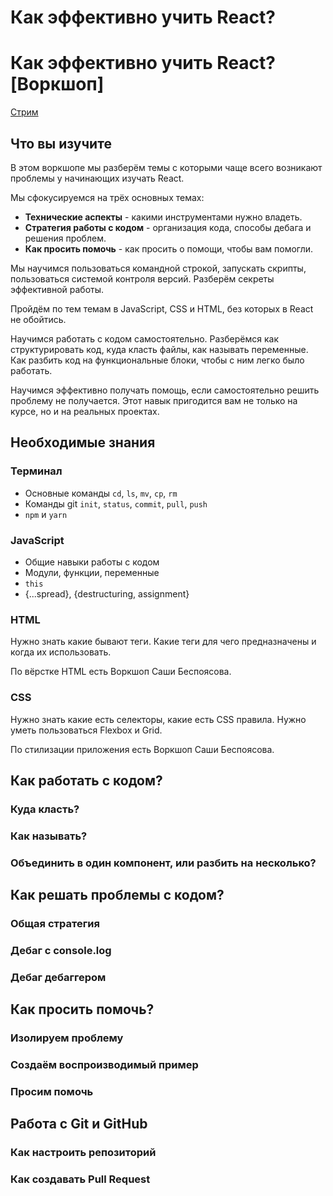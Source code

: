 # Как эффективно учить React?

# Как эффективно учить React? [Воркшоп]

[Стрим](https://youtu.be/0RhOxaC17ts)

## Что вы изучите

В этом воркшопе мы разберём темы с которыми чаще всего возникают проблемы у начинающих изучать React.

Мы сфокусируемся на трёх основных темах:

- **Технические аспекты** - какими инструментами нужно владеть.
- **Стратегия работы с кодом** - организация кода, способы дебага и решения проблем.
- **Как просить помочь** - как просить о помощи, чтобы вам помогли.

Мы научимся пользоваться командной строкой, запускать скрипты, пользоваться системой контроля версий. Разберём секреты эффективной работы.

Пройдём по тем темам в JavaScript, CSS и HTML, без которых в React не обойтись.

Научимся работать с кодом самостоятельно. Разберёмся как структурировать код, куда класть файлы, как называть переменные. Как разбить код на функциональные блоки, чтобы с ним легко было работать.

Научимся эффективно получать помощь, если самостоятельно решить проблему не получается. Этот навык пригодится вам не только на курсе, но и на реальных проектах.

## Необходимые знания

### Терминал

- Основные команды
  `cd`, `ls`, `mv`, `cp`, `rm`
- Команды git
  `init`, `status`, `commit`, `pull`, `push`
- `npm` и `yarn`

### JavaScript

- Общие навыки работы с кодом
- Модули, функции, переменные
- `this`
- {...spread}, {destructuring, assignment}

### HTML

Нужно знать какие бывают теги. Какие теги для чего предназначены и когда их использовать.

По вёрстке HTML есть Воркшоп Саши Беспоясова.

### CSS

Нужно знать какие есть селекторы, какие есть CSS правила. Нужно уметь пользоваться Flexbox и Grid.

По стилизации приложения есть Воркшоп Саши Беспоясова.

## Как работать с кодом?

### Куда класть?

### Как называть?

### Объединить в один компонент, или разбить на несколько?

## Как решать проблемы с кодом?

### Общая стратегия

### Дебаг с console.log

### Дебаг дебаггером

## Как просить помочь?

### Изолируем проблему

### Создаём воспроизводимый пример

### Просим помочь

## Работа с Git и GitHub

### Как настроить репозиторий

### Как создавать Pull Request
